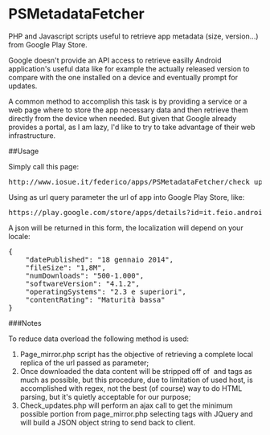 PSMetadataFetcher
========================

PHP and Javascript scripts useful to retrieve app metadata (size, version...) from Google Play Store.

Google doesn't provide an API access to retrieve easilly Android application's useful data like for example the actually released version to compare with the one installed on a device and eventually prompt for updates.

A common method to accomplish this task is by providing a service or a web page where to store the app necessary  data and then retrieve them directly from the device when needed.
But given that Google already provides a portal, as I am lazy, I'd like to try to take advantage of their web infrastructure.



##Usage

Simply call this page:
<pre>
http://www.iosue.it/federico/apps/PSMetadataFetcher/check_updates.php?url=
</pre>


Using as url query parameter the url of app into Google Play Store, like:
<pre>
https://play.google.com/store/apps/details?id=it.feio.android.omninotes
</pre>


A json will be returned in this form, the localization will depend on your locale:
<pre>
{
    "datePublished": "18 gennaio 2014", 
    "fileSize": "1,8M", 
    "numDownloads": "500-1.000", 
    "softwareVersion": "4.1.2", 
    "operatingSystems": "2.3 e superiori", 
    "contentRating": "Maturità bassa"
}
</pre>


###Notes

To reduce data overload the following method is used:

1. Page_mirror.php script has the objective of retrieving a complete local replica of the url passed as parameter;
2. Once downloaded the data content will be stripped off of <img> and <src> tags as much as possible, but this procedure, due to limitation of used host, is accomplished with regex, not the best (of course) way to do HTML parsing, but it's quietly acceptable for our purpose;
3. Check_updates.php will perform an ajax call to get the minimum possible portion from page_mirror.php selecting tags with JQuery and will build a JSON object string to send back to client.
